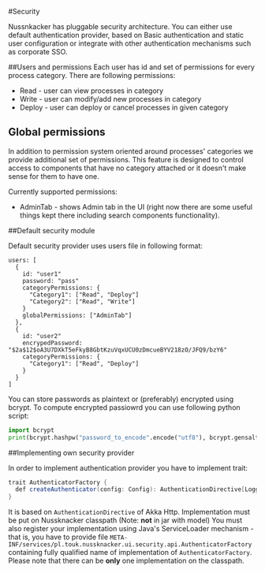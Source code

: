 #Security

Nussnkacker has pluggable security architecture. You can either use default authentication provider, based
on Basic authentication and static user configuration or integrate with other authentication mechanisms such as corporate SSO.

##Users and permissions
Each user has id and set of permissions for every process category. There are following permissions:
* Read - user can view processes in category
* Write - user can modify/add new processes in category
* Deploy - user can deploy or cancel processes in given category

## Global permissions
In addition to permission system oriented around processes' categories we provide additional set of permissions.
This feature is designed to control access to components that have no category attached or it doesn't make sense for them to have one.

Currently supported permissions:
* AdminTab - shows Admin tab in the UI (right now there are some useful things kept there including search components functionality).

##Default security module

Default security provider uses users file in following format:
```
users: [
  {
    id: "user1"
    password: "pass"
    categoryPermissions: {
      "Category1": ["Read", "Deploy"]
      "Category2": ["Read", "Write"]
    }
    globalPermissions: ["AdminTab"]
  },
  {
    id: "user2"
    encrypedPassword: "$2a$12$oA3U7DXkT5eFkyB8GbtKzuVqxUCU0zDmcueBYV218zO/JFQ9/bzY6"
    categoryPermissions: {
      "Category1": ["Read", "Deploy"]
    }
  }
]

```
You can store passwords as plaintext or (preferably) encrypted using bcrypt. To compute encrypted passiowrd you can use following python script:
```python
import bcrypt
print(bcrypt.hashpw("password_to_encode".encode("utf8"), bcrypt.gensalt(rounds = 12, prefix = "2a")))

```

##Implementing own security provider

In order to implement authentication provider you have to implement trait: 
```java
trait AuthenticatorFactory {
  def createAuthenticator(config: Config): AuthenticationDirective[LoggedUser]
}
```

It is based on `AuthenticationDirective` of Akka Http. Implementation must be put on Nussknacker classpath (Note: **not** in jar with model)
You must also register your implementation using Java's ServiceLoader mechanism - that is, you have to provide
file `META-INF/services/pl.touk.nussknacker.ui.security.api.AuthenticatorFactory` containing fully qualified name of implementation of `AuthenticatorFactory`.
Please note that there can be **only** one implementation on the classpath. 
